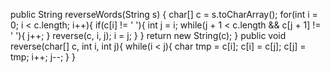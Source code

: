 public String reverseWords(String s) {
char[] c = s.toCharArray();
for(int i = 0; i < c.length; i++){
if(c[i] != ' '){
int j = i;
while(j + 1 < c.length && c[j + 1] != ' '){
j++;
}
reverse(c, i, j);
i = j;
}
}
return new String(c);
}
public void reverse(char[] c, int i, int j){
while(i < j){
char tmp = c[i];
c[i] = c[j];
c[j] = tmp;
i++;
j--;
}
}